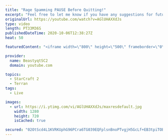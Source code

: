 ```yaml
---
title: "Rage Spamming PAUSE Before Quitting!"
excerpt: "Feel free to let me know if you have any suggestions for future videos. Enjoy this one and have a great day :)  If you are enjoying my YouTube content, check out my live stream on Twitch! Streaming pretty much every day, starting time is at 3 PM CET. Link to my stream is down below.  ►Twitch:   https://www.twitch.tv/beastyqt"
originalUrl: https://youtube.com/watch?v=AGlUHAXXdJs
type: video
length: PT33M36S
publishedDateTime: 2020-10-06T12:38:27Z
heat: 50

featuredContent: "<iframe width=\"800\" height=\"500\" frameborder=\"0\" src=\"https://www.youtube.com/embed/AGlUHAXXdJs\" allow=\"accelerometer; autoplay; encrypted-media; gyroscope; picture-in-picture\" allowfullscreen></iframe>"

provider:
  name: BeastyqtSC2
  domain: youtube.com

topics:
  - StarCraft 2
  - Terran
tags:
  - Live

images:
  - url: https://i.ytimg.com/vi/AGlUHAXXdJs/maxresdefault.jpg
    width: 1280
    height: 720
    isCached: true

secured: "02OtScd4L1KVRKUphG96PCra6TG039EQFplsnBnoPTvgjH5GcLf+EB3tpiTOBSeXDnt3pTw/BOG4c6EO+kOl3MXsAc+ds2h/fCWJTWEQxtkPpV00em/TslW0rEIVVkY43Eu6YtpbTpln+s9WgXQP53uaKX/TdEx6hPwctekDt+INVoYncOIMrSN3ud73PRPWd8LXKWDkttvG4577yc87CksI5I89hmljPO4CtdfJ2COfOuwDqzU770989AgcEPETWgC4ZV70TwtB+3hx0SY6FVKlLRcWyFhTQJN4ek6LFQ0OqhgXSzI3Hf/XjuZes060tf9TjMGgy7MdXT99QxlfDQ45hQN/hmh1J/ShHP/QvDdSlM6cbcVU2fVchSovoJnkuHL6SchU+gzGvPO6Bj8ynfo6NJ2w6ytz/LQ15fzNdng=;xObkqasZv5PDqD/fJTuvdA=="
---
```


